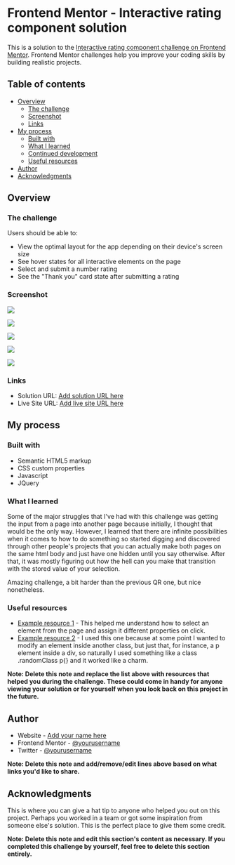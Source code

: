 # Frontend Mentor - Interactive rating component solution

This is a solution to the [Interactive rating component challenge on Frontend Mentor](https://www.frontendmentor.io/challenges/interactive-rating-component-koxpeBUmI). Frontend Mentor challenges help you improve your coding skills by building realistic projects.

## Table of contents

- [Overview](#overview)
  - [The challenge](#the-challenge)
  - [Screenshot](#screenshot)
  - [Links](#links)
- [My process](#my-process)
  - [Built with](#built-with)
  - [What I learned](#what-i-learned)
  - [Continued development](#continued-development)
  - [Useful resources](#useful-resources)
- [Author](#author)
- [Acknowledgments](#acknowledgments)


## Overview

### The challenge

Users should be able to:

- View the optimal layout for the app depending on their device's screen size
- See hover states for all interactive elements on the page
- Select and submit a number rating
- See the "Thank you" card state after submitting a rating

### Screenshot

![](./screenshots/desktop1.jpg)

![](./screenshots/desktop2.jpg)

![](./screenshots/desktop3.jpg)

![](./screenshots/mobile1.jpg)

![](./screenshots/mobile2.jpg)




### Links

- Solution URL: [Add solution URL here](https://your-solution-url.com)
- Live Site URL: [Add live site URL here](https://your-live-site-url.com)

## My process

### Built with

- Semantic HTML5 markup
- CSS custom properties
- Javascript
- JQuery


### What I learned

Some of the major struggles that I've had with this challenge was getting the input from a page into another page because initially, I thought that would be the only way. However, I learned that there are infinite possibilities when it comes to how to do something so started digging and discovered through other people's projects that you can actually make both pages on the same html body and just have one hidden until you say otherwise.
After that, it was mostly figuring out how the hell can you make that transition with the stored value of your selection.

Amazing challenge, a bit harder than the previous QR one, but nice nonetheless.

### Useful resources

- [Example resource 1](https://www.w3schools.com/jquery/jquery_selectors.asp) - This helped me understand how to select an element from the page and assign it different properties on click.
- [Example resource 2](https://www.w3schools.com/jquery/jquery_ref_selectors.asp) - I used this one because at some point I wanted to modify an element inside another class, but just that, for instance, a p element inside a div, so naturally I used something like a class .randomClass p{} and it worked like a charm.


**Note: Delete this note and replace the list above with resources that helped you during the challenge. These could come in handy for anyone viewing your solution or for yourself when you look back on this project in the future.**

## Author

- Website - [Add your name here](https://www.your-site.com)
- Frontend Mentor - [@yourusername](https://www.frontendmentor.io/profile/yourusername)
- Twitter - [@yourusername](https://www.twitter.com/yourusername)

**Note: Delete this note and add/remove/edit lines above based on what links you'd like to share.**

## Acknowledgments

This is where you can give a hat tip to anyone who helped you out on this project. Perhaps you worked in a team or got some inspiration from someone else's solution. This is the perfect place to give them some credit.

**Note: Delete this note and edit this section's content as necessary. If you completed this challenge by yourself, feel free to delete this section entirely.**

